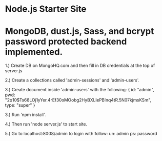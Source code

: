 Node.js Starter Site
==========

MongoDB, dust.js, Sass, and bcrypt password protected backend implemented.
==========

1.)   Create DB on MongoHQ.com and then fill in DB credentials at the top of server.js

2.)   Create a collections called 'admin-sessions' and 'admin-users'.

3.)   Create document inside 'admin-users' with the following:
		{
		  id: "admin",
		  pwd: "$2a$10$Ts68LOj1yYer.4rEf30oMOobg2HyBXLIePBInq4tR.5N07kjmsKSm",
		  type: "super"
		}

3.)   Run 'npm install'.

4.)   Then run 'node server.js' to start site.

5.)   Go to localhost:8008/admin to login with follow:
		un:	admin
		ps: password